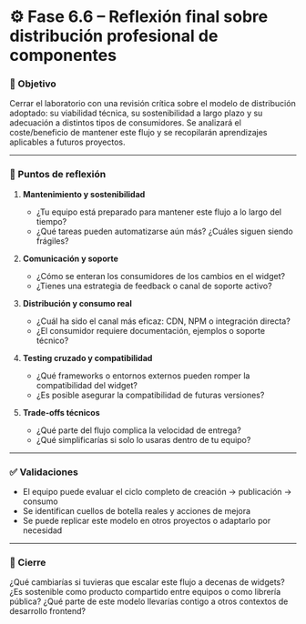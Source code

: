# ⚙️ Fase 6.6 – Reflexión final sobre distribución profesional de componentes

### 🎯 Objetivo

Cerrar el laboratorio con una revisión crítica sobre el modelo de distribución adoptado: su viabilidad técnica, su sostenibilidad a largo plazo y su adecuación a distintos tipos de consumidores. Se analizará el coste/beneficio de mantener este flujo y se recopilarán aprendizajes aplicables a futuros proyectos.

---

### 🧠 Puntos de reflexión

1. **Mantenimiento y sostenibilidad**

   * ¿Tu equipo está preparado para mantener este flujo a lo largo del tiempo?
   * ¿Qué tareas pueden automatizarse aún más? ¿Cuáles siguen siendo frágiles?

2. **Comunicación y soporte**

   * ¿Cómo se enteran los consumidores de los cambios en el widget?
   * ¿Tienes una estrategia de feedback o canal de soporte activo?

3. **Distribución y consumo real**

   * ¿Cuál ha sido el canal más eficaz: CDN, NPM o integración directa?
   * ¿El consumidor requiere documentación, ejemplos o soporte técnico?

4. **Testing cruzado y compatibilidad**

   * ¿Qué frameworks o entornos externos pueden romper la compatibilidad del widget?
   * ¿Es posible asegurar la compatibilidad de futuras versiones?

5. **Trade-offs técnicos**

   * ¿Qué parte del flujo complica la velocidad de entrega?
   * ¿Qué simplificarías si solo lo usaras dentro de tu equipo?

---

### ✅ Validaciones

* El equipo puede evaluar el ciclo completo de creación → publicación → consumo
* Se identifican cuellos de botella reales y acciones de mejora
* Se puede replicar este modelo en otros proyectos o adaptarlo por necesidad

---

### 💬 Cierre

¿Qué cambiarías si tuvieras que escalar este flujo a decenas de widgets? ¿Es sostenible como producto compartido entre equipos o como librería pública? ¿Qué parte de este modelo llevarías contigo a otros contextos de desarrollo frontend?
